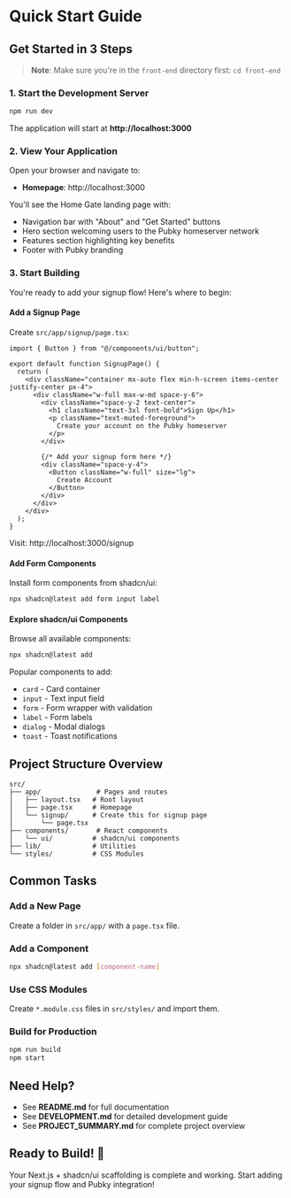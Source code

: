 # Quick Start Guide

## Get Started in 3 Steps

> **Note**: Make sure you're in the `front-end` directory first: `cd front-end`

### 1. Start the Development Server

```bash
npm run dev
```

The application will start at **http://localhost:3000**

### 2. View Your Application

Open your browser and navigate to:
- **Homepage**: http://localhost:3000

You'll see the Home Gate landing page with:
- Navigation bar with "About" and "Get Started" buttons
- Hero section welcoming users to the Pubky homeserver network
- Features section highlighting key benefits
- Footer with Pubky branding

### 3. Start Building

You're ready to add your signup flow! Here's where to begin:

#### Add a Signup Page

Create `src/app/signup/page.tsx`:

```tsx
import { Button } from "@/components/ui/button";

export default function SignupPage() {
  return (
    <div className="container mx-auto flex min-h-screen items-center justify-center px-4">
      <div className="w-full max-w-md space-y-6">
        <div className="space-y-2 text-center">
          <h1 className="text-3xl font-bold">Sign Up</h1>
          <p className="text-muted-foreground">
            Create your account on the Pubky homeserver
          </p>
        </div>
        
        {/* Add your signup form here */}
        <div className="space-y-4">
          <Button className="w-full" size="lg">
            Create Account
          </Button>
        </div>
      </div>
    </div>
  );
}
```

Visit: http://localhost:3000/signup

#### Add Form Components

Install form components from shadcn/ui:

```bash
npx shadcn@latest add form input label
```

#### Explore shadcn/ui Components

Browse all available components:

```bash
npx shadcn@latest add
```

Popular components to add:
- `card` - Card container
- `input` - Text input field
- `form` - Form wrapper with validation
- `label` - Form labels
- `dialog` - Modal dialogs
- `toast` - Toast notifications

## Project Structure Overview

```
src/
├── app/              # Pages and routes
│   ├── layout.tsx   # Root layout
│   ├── page.tsx     # Homepage
│   └── signup/      # Create this for signup page
│       └── page.tsx
├── components/       # React components
│   └── ui/          # shadcn/ui components
├── lib/             # Utilities
└── styles/          # CSS Modules
```

## Common Tasks

### Add a New Page
Create a folder in `src/app/` with a `page.tsx` file.

### Add a Component
```bash
npx shadcn@latest add [component-name]
```

### Use CSS Modules
Create `*.module.css` files in `src/styles/` and import them.

### Build for Production
```bash
npm run build
npm start
```

## Need Help?

- See **README.md** for full documentation
- See **DEVELOPMENT.md** for detailed development guide
- See **PROJECT_SUMMARY.md** for complete project overview

## Ready to Build! 🚀

Your Next.js + shadcn/ui scaffolding is complete and working. Start adding your signup flow and Pubky integration!

